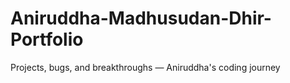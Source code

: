 # Aniruddha-Madhusudan-Dhir-Portfolio
Projects, bugs, and breakthroughs — Aniruddha's coding journey 
